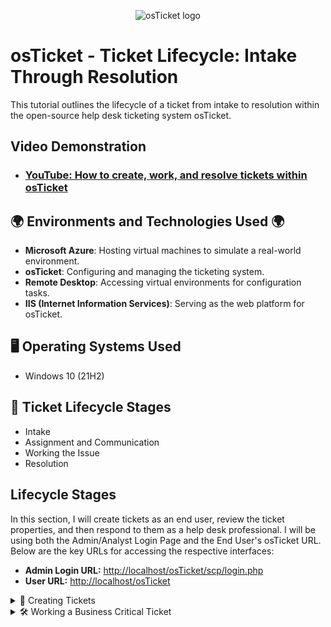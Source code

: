 <p align="center">
<img src="https://i.imgur.com/Clzj7Xs.png" alt="osTicket logo"/>
</p>

<h1>osTicket - Ticket Lifecycle: Intake Through Resolution</h1>
This tutorial outlines the lifecycle of a ticket from intake to resolution within the open-source help desk ticketing system osTicket.<br />


<h2>Video Demonstration</h2>

- ### [YouTube: How to create, work, and resolve tickets within osTicket](https://www.youtube.com)

<h2>🌍 Environments and Technologies Used 🌍</h2>

- **Microsoft Azure**: Hosting virtual machines to simulate a real-world environment.
- **osTicket**: Configuring and managing the ticketing system.
- **Remote Desktop**: Accessing virtual environments for configuration tasks.
- **IIS (Internet Information Services)**: Serving as the web platform for osTicket.

<h2>🖥️ Operating Systems Used </h2>

- Windows 10</b> (21H2)

<h2>🔄 Ticket Lifecycle Stages</h2>

- Intake
- Assignment and Communication
- Working the Issue
- Resolution

<h2>Lifecycle Stages</h2>

<p>In this section, I will create tickets as an end user, review the ticket properties, and then respond to them as a help desk professional. I will be using both the Admin/Analyst Login Page and the End User's osTicket URL. Below are the key URLs for accessing the respective interfaces:</p>

<ul>
  <li><strong>Admin Login URL:</strong> <a href="http://localhost/osTicket/scp/login.php" target="_blank">http://localhost/osTicket/scp/login.php</a></li>
  <li><strong>User URL:</strong> <a href="http://localhost/osTicket" target="_blank">http://localhost/osTicket</a></li>
</ul>


<!--<p><strong>⬇️ Click to Expand ⬇️</strong></p>-->

<details>
  <summary>📝 Creating Tickets</summary>

- Navigate to the Support Center URL: http://localhost/osTicket, and click `Open a New Ticket`

  ![2025-01-07 15_45_22-48 211 167 121 - Remote Desktop Connection](https://github.com/user-attachments/assets/772ba996-bc85-46b9-b448-4c561cc27947)

- I’ll create three tickets, entering the user’s information and detailing the issues they’re experiencing. For each ticket, I’ll select the appropriate help topic, provide a concise issue summary, add additional details, and then click `Create Ticket`.

  ![2025-01-07 16_03_29-48 211 167 121 - Remote Desktop Connection](https://github.com/user-attachments/assets/37993a64-3d9e-4df0-8dca-6e7e863de04a)

   ![2025-01-07 18_23_19-48 211 167 121 - Remote Desktop Connection](https://github.com/user-attachments/assets/48e94d42-2787-4a74-b157-9a4c5b42c6e6)

   ![2025-01-07 18_35_02-48 211 167 121 - Remote Desktop Connection](https://github.com/user-attachments/assets/eada8d79-0042-4810-a2c5-afea85ac9dde)

</details>


<details>
  <summary>🛠️ Working a Business Critical Ticket</summary>

- I'll log in as Help Desk agent Jane.

  ![2025-01-07 16_34_46-48 211 167 121 - Remote Desktop Connection](https://github.com/user-attachments/assets/e91108a1-ab6c-4682-930e-1db51f8b27c7)

- On the dashboard, I'll click `Tickets` to view all the tickets I just created.

 ![2025-01-07 18_37_53-48 211 167 121 - Remote Desktop Connection](https://github.com/user-attachments/assets/983100a7-2a2e-4953-b2bb-88f1474e9737)

- I'll begin with the oldest ticket and work my way to the newest. Starting with the online banking ticket, I'll open it and review its `Priority`, `Department`, `SLA`, and `Assigned To` details.

  ![2025-01-07 18_42_32-48 211 167 121 - Remote Desktop Connection](https://github.com/user-attachments/assets/0556fd27-0301-4d25-b01e-1f1d0e4601ac)

- The online banking system seems to be completely down, so I'll set the priority to `Emergency`. To do this, click `Normal` and change it to `Emergency`, then click `Update`.

  ![2025-01-07 19_12_05-48 211 167 121 - Remote Desktop Connection](https://github.com/user-attachments/assets/bfac5371-65cf-4537-abeb-1102192258dc)
  ![2025-01-07 19_13_29-48 211 167 121 - Remote Desktop Connection](https://github.com/user-attachments/assets/6bfdf75d-bfc6-4bc1-9685-b541a0c938b0)

- Next, I'll set the SLA. To do this, click `Default SLA`.

  ![2025-01-07 19_41_23-48 211 167 121 - Remote Desktop Connection](https://github.com/user-attachments/assets/35abe897-6751-49ff-92a5-cb7c538fd068)

- Since this is a critical issue and needs to be resolved as soon as possible, I'll select `Sev-A`, add a note, then click `Update`

  ![2025-01-07 19_56_18-48 211 167 121 - Remote Desktop Connection](https://github.com/user-attachments/assets/25c24da8-5c97-4152-8c9d-c9ef113a4124)

- I'll change the help topic to reflect a critical issue. Click `Report a Problem`, change it to `Business Critical Outage`, add a note, then click `Update`.

  ![2025-01-07 19_59_42-48 211 167 121 - Remote Desktop Connection](https://github.com/user-attachments/assets/a2109d98-3b89-45b9-b172-bf096cb113d3)
  ![2025-01-07 20_01_07-48 211 167 121 - Remote Desktop Connection](https://github.com/user-attachments/assets/ac379d45-14ae-4e1c-b8ff-df45280565af)

- Now I'll assign the ticket to the appropriate online banking team, I'll click `Unassigned`, select `Online Banking`, then click `Assign`.

  ![2025-01-07 20_04_38-48 211 167 121 - Remote Desktop Connection](https://github.com/user-attachments/assets/2fbe0165-4800-465c-93aa-76aa48c06607)
  ![2025-01-07 20_07_05-48 211 167 121 - Remote Desktop Connection](https://github.com/user-attachments/assets/bf1f25c2-ee5a-49c8-b31d-679cbc0e3e16)

- I'll log out and work the ticket as `John` now.

  ![2025-01-07 22_42_47-48 211 167 121 - Remote Desktop Connection](https://github.com/user-attachments/assets/ed95187b-18ec-42d0-a76e-b5ab43a9c8eb)

- I'll click the ticket, and assign it to `John Smith`, then click `Assign`.

  ![2025-01-07 22_44_49-48 211 167 121 - Remote Desktop Connection](https://github.com/user-attachments/assets/418dd717-5378-4782-a014-e78db292c819)

  ![2025-01-07 22_45_27-48 211 167 121 - Remote Desktop Connection](https://github.com/user-attachments/assets/f323fb91-7e8e-483b-9181-5ae04ca98a68)







</details>
